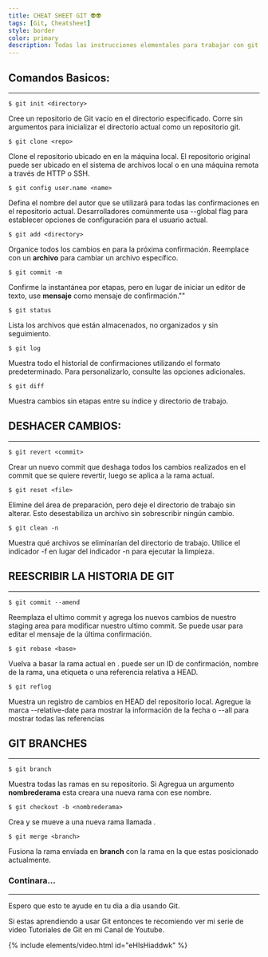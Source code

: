 ```yaml
---
title: CHEAT SHEET GIT 👽👽
tags: [Git, Cheatsheet]
style: border
color: primary
description: Todas las instrucciones elementales para trabajar con git.
---
```

## Comandos Basicos:
------------------------------------------------
```terminal
$ git init <directory>
```
Cree un repositorio de Git vacío en el directorio especificado. Corre sin
argumentos para inicializar el directorio actual como un repositorio git.


```terminal
$ git clone <repo>
```
Clone el repositorio ubicado en <repo> en la máquina local. El repositorio original puede ser ubicado en el sistema de archivos local o en una máquina remota a través de HTTP o SSH.


```terminal
$ git config user.name <name>
```
Defina el nombre del autor que se utilizará para todas las confirmaciones en el repositorio actual. Desarrolladores comúnmente usa --global flag para establecer opciones de configuración para el usuario actual.


```terminal
$ git add <directory>
```
Organice todos los cambios en <directorio> para la próxima confirmación.
Reemplace <directorio> con un **archivo** para cambiar un archivo específico.


```terminal
$ git commit -m
```
Confirme la instantánea por etapas, pero en lugar de iniciar un editor de texto, use **mensaje** como mensaje de confirmación."<message>"


```terminal
$ git status
```
Lista los archivos que están almacenados, no organizados y sin seguimiento.


```terminal
$ git log
```
Muestra todo el historial de confirmaciones utilizando el formato predeterminado.
Para personalizarlo, consulte las opciones adicionales.


```terminal
$ git diff
```
Muestra cambios sin etapas entre su índice y
directorio de trabajo.

## DESHACER CAMBIOS:
------------------------------------------------
```terminal
$ git revert <commit>
```
Crear un nuevo commit que deshaga todos los cambios realizados en el commit que se quiere revertir,
luego se aplica a la rama actual.


```terminal
$ git reset <file>
```
Elimine <archivo> del área de preparación, pero deje el directorio de trabajo
sin alterar. Esto desestabiliza un archivo sin sobrescribir ningún cambio.


```terminal
$ git clean -n
```
Muestra qué archivos se eliminarían del directorio de trabajo.
Utilice el indicador -f en lugar del indicador -n para ejecutar la limpieza.

## REESCRIBIR LA HISTORIA DE GIT
------------------------------------------------
```terminal
$ git commit --amend
```
Reemplaza el ultimo commit y agrega los nuevos cambios de nuestro staging area para modificar nuestro ultimo commit.  Se puede usar para editar el mensaje de la última confirmación.


```terminal
$ git rebase <base>
```
Vuelva a basar la rama actual en <base>. <base> puede ser un ID de confirmación, nombre de la rama, una etiqueta o una referencia relativa a HEAD.


```terminal
$ git reflog
```
Muestra un registro de cambios en HEAD del repositorio local.
Agregue la marca --relative-date para mostrar la información de la fecha o --all para mostrar todas las referencias


## GIT BRANCHES
------------------------------------------------
```terminal
$ git branch
```
Muestra todas las ramas en su repositorio. Si Agregua un argumento **nombrederama** esta creara una nueva rama con ese nombre.


```terminal
$ git checkout -b <nombrederama>
```
Crea y se mueve a una nueva rama llamada <nombrederama>.


```terminal
$ git merge <branch>
```
Fusiona la rama enviada en **branch** con la rama en la que estas posicionado actualmente.

### Continara...
------------------------
Espero que esto te ayude en tu dia a dia usando Git.

Si estas aprendiendo a usar Git entonces te recomiendo ver mi serie de video Tutoriales de Git en mi Canal de Youtube.

{% include elements/video.html id="eHIsHiaddwk" %}
